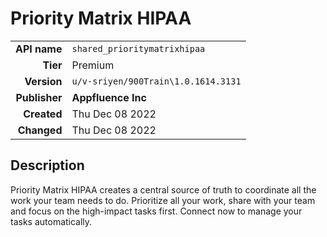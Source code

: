 # Priority Matrix HIPAA
| | |
|-:|-|
|**API name**|`shared_prioritymatrixhipaa`|
|**Tier**|Premium|
|**Version**|`u/v-sriyen/900Train\1.0.1614.3131`|
|**Publisher**|**Appfluence Inc**|
|**Created**|Thu Dec 08 2022|
|**Changed**|Thu Dec 08 2022|

## Description
Priority Matrix HIPAA creates a central source of truth to coordinate all the work your team needs to do. Prioritize all your work, share with your team and focus on the high-impact tasks first. Connect now to manage your tasks automatically.
